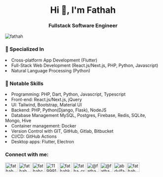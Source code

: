 <h1 align="center">Hi 👋, I'm Fathah</h1>
<h3 align="center">Fullstack Software Engineer</h3>

<p align="left"> <img src="https://komarev.com/ghpvc/?username=fathah&label=Profile%20views&color=0e75b6&style=flat" alt="fathah" /> </p>


<h3 align="left">🤖 Specialized In</h3>
<p align="left">
<li>Cross-platform App Development (Flutter)</li>
<li>Full-Stack Web Development (React.js/Next.js, PHP, Python, Javascript)</li>
<li>Natural Language Processing (Python)</li>

<h3 align="left">🦄 Notable Skills</h3>
<li>Programming: PHP, Dart, Python, Javascript, Typescript</li>
<li>Front-end: React.js/Next.js, jQuery</li>
<li>UI: Tailwind, Bootstrap, Material UI</li>
<li>Backend: PHP, Python(Django, Flask), NodeJS</li>
<li>Database Management MySQL, Postgres, Firebase, Redis, SQLite, Mongo, Hive</li>
<li>Container management: Docker</li>
<li>Version Control with GIT, GitHub, Gitlab, Bitbucket</li>
<li>CI/CD: GitHub Actions</li>
<li>Desktop apps: Flutter, Electron</li>
  
</p>

<h3 align="left">Connect with me:</h3>
<p align="left">
<a href="https://dev.to/fathah" target="blank"><img align="center" src="https://raw.githubusercontent.com/rahuldkjain/github-profile-readme-generator/master/src/images/icons/Social/devto.svg" alt="fathah" height="30" width="40" /></a>
<a href="https://twitter.com/fathah_cr" target="blank"><img align="center" src="https://raw.githubusercontent.com/rahuldkjain/github-profile-readme-generator/master/src/images/icons/Social/twitter.svg" alt="fathah_cr" height="30" width="40" /></a>
<a href="https://linkedin.com/in/fathahcr" target="blank"><img align="center" src="https://raw.githubusercontent.com/rahuldkjain/github-profile-readme-generator/master/src/images/icons/Social/linked-in-alt.svg" alt="fathahcr" height="30" width="40" /></a>
<a href="https://stackoverflow.com/users/11999190" target="blank"><img align="center" src="https://raw.githubusercontent.com/rahuldkjain/github-profile-readme-generator/master/src/images/icons/Social/stack-overflow.svg" alt="11999190" height="30" width="40" /></a>
<a href="https://kaggle.com/fathahkodag" target="blank"><img align="center" src="https://raw.githubusercontent.com/rahuldkjain/github-profile-readme-generator/master/src/images/icons/Social/kaggle.svg" alt="fathahkodag" height="30" width="40" /></a>
<a href="https://instagram.com/fatha_cr" target="blank"><img align="center" src="https://raw.githubusercontent.com/rahuldkjain/github-profile-readme-generator/master/src/images/icons/Social/instagram.svg" alt="fatha_cr" height="30" width="40" /></a>
<a href="https://hashnode.com/@fathah" target="blank"><img align="center" src="https://raw.githubusercontent.com/rahuldkjain/github-profile-readme-generator/master/src/images/icons/Social/hashnode.svg" alt="@fathah" height="30" width="40" /></a>
<a href="https://medium.com/@fathahcr" target="blank"><img align="center" src="https://raw.githubusercontent.com/rahuldkjain/github-profile-readme-generator/master/src/images/icons/Social/medium.svg" alt="@fathahcr" height="30" width="40" /></a>
<a href="https://www.hackerrank.com/abdulfathahkodag" target="blank"><img align="center" src="https://raw.githubusercontent.com/rahuldkjain/github-profile-readme-generator/master/src/images/icons/Social/hackerrank.svg" alt="abdulfathahkodag" height="30" width="40" /></a>
<a href="https://www.leetcode.com/fathah" target="blank"><img align="center" src="https://raw.githubusercontent.com/rahuldkjain/github-profile-readme-generator/master/src/images/icons/Social/leet-code.svg" alt="fathah" height="30" width="40" /></a>
</p>
